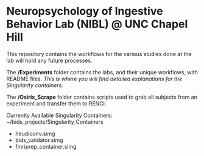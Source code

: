 # Neuropsychology of Ingestive Behavior Lab (NIBL) @  UNC Chapel Hill
This repository contains the workflows for the various studies done at the lab will hold any future processes.

The **/Experiments** folder contains the labs, and their unique workflows, with README files. *This is where you will find detailed explanations for the Singularity containers.*

The **/Osirix_Scrape** folder contains scripts used to grab all subjects from an experiment and transfer them to RENCI.

Currently Available Singularity Containers:
~/bids_projects/Singularity_Containers
- heudiconv.simg
- bids_validator.simg
- fmriprep_container.simg
